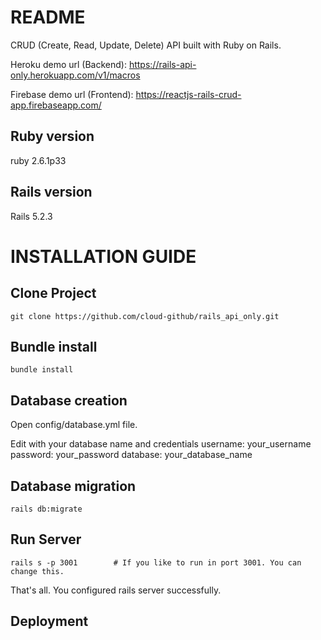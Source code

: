 # README

CRUD (Create, Read, Update, Delete) API built with Ruby on Rails.

Heroku demo url (Backend):  https://rails-api-only.herokuapp.com/v1/macros

Firebase demo url (Frontend): https://reactjs-rails-crud-app.firebaseapp.com/

## Ruby version
ruby 2.6.1p33

## Rails version
Rails 5.2.3 


# INSTALLATION GUIDE

## Clone Project 

```CLI
git clone https://github.com/cloud-github/rails_api_only.git
```

## Bundle install

```CLI
bundle install
```

## Database creation
Open config/database.yml file.

Edit with your database name and credentials
username: your_username
password: your_password
database: your_database_name

## Database migration

```CLI
rails db:migrate
```

## Run Server
```CLI
rails s -p 3001        # If you like to run in port 3001. You can change this.
```

That's all.
You configured rails server successfully. 


## Deployment
